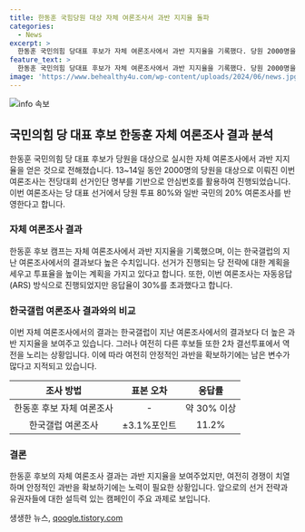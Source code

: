 ```yaml
---
title: 한동훈 국힘당원 대상 자체 여론조사서 과반 지지율 돌파
categories:
  - News
excerpt: >
  한동훈 국민의힘 당대표 후보가 자체 여론조사에서 과반 지지율을 기록했다. 당원 2000명을 대상으로 실시된 이번 조사는 당 선거관리위원회가 확정한 전당대회 선거인단 명부를 기반으로 이뤄졌으며, 일반 국민이 아닌 전당대회에 참여하는 국민의힘 당원 100%를 응답자로 하는 것은 이번이 처음이다. 이에 반해 다른 후보들은 한 후보의 안정적인 과반 확보에는 남은 변수가 많다고 지적했으며, 2차 결선투표에서 역전극을 노리고 있다.
feature_text: >
  한동훈 국민의힘 당대표 후보가 자체 여론조사에서 과반 지지율을 기록했다. 당원 2000명을 대상으로 실시된 이번 조사는 당 선거관리위원회가 확정한 전당대회 선거인단 명부를 기반으로 이뤄졌으며, 일반 국민이 아닌 전당대회에 참여하는 국민의힘 당원 100%를 응답자로 하는 것은 이번이 처음이다. 이에 반해 다른 후보들은 한 후보의 안정적인 과반 확보에는 남은 변수가 많다고 지적했으며, 2차 결선투표에서 역전극을 노리고 있다.
image: 'https://www.behealthy4u.com/wp-content/uploads/2024/06/news.jpg'
---
```


<p><img src="https://www.behealthy4u.com/wp-content/uploads/2024/06/news.jpg" alt="info 속보" /></p>

<h2 data-ke-size="size26">국민의힘 당 대표 후보 한동훈 자체 여론조사 결과 분석</h2>

<p data-ke-size="size16">한동훈 국민의힘 당 대표 후보가 당원을 대상으로 실시한 자체 여론조사에서 과반 지지율을 얻은 것으로 전해졌습니다. 13~14일 동안 2000명의 당원을 대상으로 이뤄진 이번 여론조사는 전당대회 선거인단 명부를 기반으로 안심번호를 활용하여 진행되었습니다. 이번 여론조사는 당 대표 선거에서 당원 투표 80%와 일반 국민의 20% 여론조사를 반영한다고 합니다.</p>

<h3 data-ke-size="size24">자체 여론조사 결과</h3>

<p data-ke-size="size16">한동훈 후보 캠프는 자체 여론조사에서 과반 지지율을 기록했으며, 이는 한국갤럽의 지난 여론조사에서의 결과보다 높은 수치입니다. 선거가 진행되는 당 전략에 대한 계획을 세우고 투표율을 높이는 계획을 가지고 있다고 합니다. 또한, 이번 여론조사는 자동응답(ARS) 방식으로 진행되었지만 응답율이 30%를 초과했다고 합니다.</p>

<h3 data-ke-size="size24">한국갤럽 여론조사 결과와의 비교</h3>

<p data-ke-size="size16">이번 자체 여론조사에서의 결과는 한국갤럽이 지난 여론조사에서의 결과보다 더 높은 과반 지지율을 보여주고 있습니다. 그러나 여전히 다른 후보들 또한 2차 결선투표에서 역전을 노리는 상황입니다. 이에 따라 여전히 안정적인 과반을 확보하기에는 남은 변수가 많다고 지적되고 있습니다.</p>

<table>
    <thead>
        <tr>
            <th style="text-align: center;">조사 방법</th>
            <th style="text-align: center;">표본 오차</th>
            <th style="text-align: center;">응답률</th>
        </tr>
    </thead>
    <tbody>
        <tr>
            <td style="text-align: center;">한동훈 후보 자체 여론조사</td>
            <td style="text-align: center;">-</td>
            <td style="text-align: center;">약 30% 이상</td>
        </tr>
        <tr>
            <td style="text-align: center;">한국갤럽 여론조사</td>
            <td style="text-align: center;">±3.1%포인트</td>
            <td style="text-align: center;">11.2%</td>
        </tr>
    </tbody>
</table>

<h3 data-ke-size="size24">결론</h3>

<p data-ke-size="size16">한동훈 후보의 자체 여론조사 결과는 과반 지지율을 보여주었지만, 여전히 경쟁이 치열하며 안정적인 과반을 확보하기에는 노력이 필요한 상황입니다. 앞으로의 선거 전략과 유권자들에 대한 설득력 있는 캠페인이 주요 과제로 보입니다.</p>
생생한 뉴스, <a href="https://qoogle.tistory.com" rel="dofollow">qoogle.tistory.com</a>


